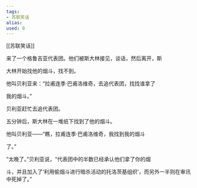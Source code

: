 ```yaml
---
tags: 
- 苏联笑话 
alias:
used: 0
---
```

[[苏联笑话]]


来了一个格鲁吉亚代表团。他们被斯大林接见，谈话，然后离开，斯

大林开始找他的烟斗，找不到。

他叫贝利亚来：“拉甫连季·巴甫洛维奇，去追代表团，找找谁拿了

我的烟斗。”

贝利亚赶忙去追代表团。

五分钟后，斯大林在一堆纸下找到了他的烟斗。

他叫贝利亚——“瞧，拉甫连季·巴甫洛维奇，我找到我的烟斗

了。”

“太晚了。”贝利亚说，“代表团中的半数已经承认他们拿了你的烟

斗，并且加入了‘利用偷烟斗进行暗杀活动的托洛茨基组织’，而另外一半则在审讯中死掉了。”
